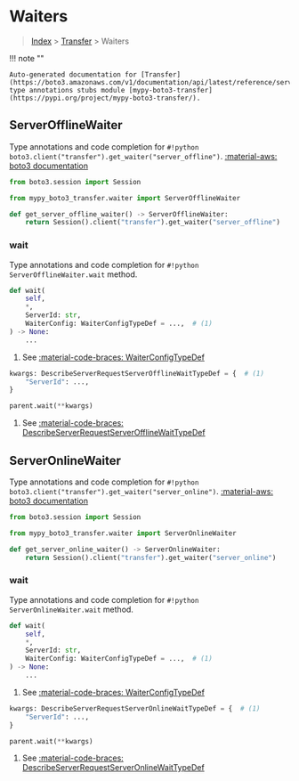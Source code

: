 # Waiters

> [Index](../README.md) > [Transfer](./README.md) > Waiters

!!! note ""

    Auto-generated documentation for [Transfer](https://boto3.amazonaws.com/v1/documentation/api/latest/reference/services/transfer.html#Transfer)
    type annotations stubs module [mypy-boto3-transfer](https://pypi.org/project/mypy-boto3-transfer/).

## ServerOfflineWaiter

Type annotations and code completion for `#!python boto3.client("transfer").get_waiter("server_offline")`.
[:material-aws: boto3 documentation](https://boto3.amazonaws.com/v1/documentation/api/latest/reference/services/transfer.html#Transfer.Waiter.ServerOffline)

```python title="Usage example"
from boto3.session import Session

from mypy_boto3_transfer.waiter import ServerOfflineWaiter

def get_server_offline_waiter() -> ServerOfflineWaiter:
    return Session().client("transfer").get_waiter("server_offline")
```


### wait

Type annotations and code completion for `#!python ServerOfflineWaiter.wait` method.

```python title="Method definition"
def wait(
    self,
    *,
    ServerId: str,
    WaiterConfig: WaiterConfigTypeDef = ...,  # (1)
) -> None:
    ...
```

1. See [:material-code-braces: WaiterConfigTypeDef](./type_defs.md#waiterconfigtypedef) 


```python title="Usage example with kwargs"
kwargs: DescribeServerRequestServerOfflineWaitTypeDef = {  # (1)
    "ServerId": ...,
}

parent.wait(**kwargs)
```

1. See [:material-code-braces: DescribeServerRequestServerOfflineWaitTypeDef](./type_defs.md#describeserverrequestserverofflinewaittypedef) 
## ServerOnlineWaiter

Type annotations and code completion for `#!python boto3.client("transfer").get_waiter("server_online")`.
[:material-aws: boto3 documentation](https://boto3.amazonaws.com/v1/documentation/api/latest/reference/services/transfer.html#Transfer.Waiter.ServerOnline)

```python title="Usage example"
from boto3.session import Session

from mypy_boto3_transfer.waiter import ServerOnlineWaiter

def get_server_online_waiter() -> ServerOnlineWaiter:
    return Session().client("transfer").get_waiter("server_online")
```


### wait

Type annotations and code completion for `#!python ServerOnlineWaiter.wait` method.

```python title="Method definition"
def wait(
    self,
    *,
    ServerId: str,
    WaiterConfig: WaiterConfigTypeDef = ...,  # (1)
) -> None:
    ...
```

1. See [:material-code-braces: WaiterConfigTypeDef](./type_defs.md#waiterconfigtypedef) 


```python title="Usage example with kwargs"
kwargs: DescribeServerRequestServerOnlineWaitTypeDef = {  # (1)
    "ServerId": ...,
}

parent.wait(**kwargs)
```

1. See [:material-code-braces: DescribeServerRequestServerOnlineWaitTypeDef](./type_defs.md#describeserverrequestserveronlinewaittypedef) 
